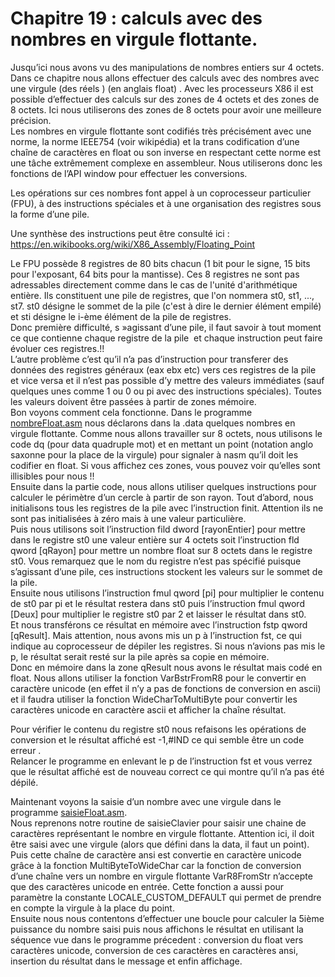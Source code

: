 # Chapitre 19 : calculs avec des nombres en virgule flottante.

Jusqu’ici nous avons vu des manipulations de nombres entiers sur 4 octets. Dans ce chapitre nous allons effectuer des calculs avec des nombres avec une virgule (des réels ) (en anglais float) . Avec les processeurs X86 il est possible d’effectuer des calculs sur des zones de 4 octets et des zones de 8 octets. Ici nous utiliserons des zones de 8 octets pour avoir une meilleure précision. <br>
Les nombres en virgule flottante sont codifiés très précisément avec une norme, la norme IEEE754 (voir wikipédia) et la trans codification d’une chaîne de caractères en float ou son inverse en respectant cette norme est une tâche extrêmement complexe en assembleur. Nous utiliserons donc les fonctions de l’API window pour effectuer les conversions.<br>

Les opérations sur ces nombres font appel à un coprocesseur particulier (FPU), à des instructions spéciales et à une organisation des registres sous la forme d’une pile. 

Une synthèse des instructions peut être consulté ici : https://en.wikibooks.org/wiki/X86_Assembly/Floating_Point

Le FPU possède 8 registres de 80 bits chacun (1 bit pour le signe, 15 bits pour l'exposant, 64 bits pour la mantisse). Ces 8 registres ne sont pas adressables directement comme dans le cas de l'unité d'arithmétique entière. Ils constituent une pile de registres, que l'on nommera st0, st1, ..., st7. st0 désigne le sommet de la pile (c'est à dire le dernier élément empilé) et sti désigne le i-ème élément de la pile de registres. <br>
Donc première difficulté, s »agissant d’une pile, il faut savoir à tout moment ce que contienne chaque registre de la pile  et chaque instruction peut faire évoluer ces registres.!! <br>
L’autre problème c’est qu’il n’a pas d’instruction pour transferer des données des registres généraux (eax ebx etc)  vers ces registres de la pile et vice versa et il n’est pas possible d’y mettre des valeurs immédiates (sauf quelques unes comme 1 ou 0 ou pi avec des instructions spéciales). Toutes les valeurs doivent être passées à partir de zones mémoire.<br> 
Bon voyons comment cela fonctionne. Dans le programme [nombreFloat.asm](https://github.com/vincentARM/AssemblyX86Windows32/blob/main/Chapitre018/nombreFloat.asm) nous déclarons dans la .data quelques nombres en virgule flottante. Comme nous allons travailler sur 8 octets, nous utilisons le code dq (pour data quadruple  mot) et en mettant un point (notation anglo saxonne pour la place de la virgule) pour signaler à nasm qu’il doit les codifier en float. Si vous affichez ces zones, vous pouvez voir qu’elles sont illisibles pour nous !! <br>
Ensuite dans la partie code, nous allons utiliser quelques instructions pour calculer le périmètre d’un cercle à partir de son rayon. Tout d’abord, nous initialisons tous les registres de la pile avec l’instruction finit. Attention ils ne sont pas initialisées à zéro mais à une valeur particulière.<br>
Puis nous utilisons soit l’instruction fild dword [rayonEntier] pour mettre dans le registre st0 une valeur entière sur 4 octets soit l’instruction fld qword [qRayon] pour mettre un nombre float sur 8 octets dans le registre st0. Vous remarquez que le nom du registre n’est pas spécifié puisque s’agissant d’une pile, ces instructions stockent les valeurs sur le sommet de la pile.<br>
Ensuite nous utilisons l’instruction fmul qword [pi] pour multiplier le contenu de st0 par pi  et le résultat restera dans st0 puis l’instruction fmul qword [Deux] pour multiplier le registre st0 par 2 et laisser le résultat dans st0.<br>
Et nous transférons ce résultat en mémoire avec l’instruction fstp qword [qResult]. Mais attention, nous avons mis un p à l’instruction fst, ce qui indique au coprocesseur de dépiler les registres. Si nous n’avions pas mis le p, le résultat serait resté sur la pile après sa copie en mémoire.<br>
Donc en mémoire dans la zone qResult nous avons le résultat mais codé en float. Nous allons utiliser la fonction VarBstrFromR8 pour le convertir en caractère unicode (en effet il n’y a pas de fonctions de conversion en ascii) et il faudra utiliser la fonction WideCharToMultiByte pour convertir les caractères unicode en caractère ascii et afficher la chaîne résultat.

Pour vérifier le contenu du registre st0 nous refaisons les opérations de conversion et le résultat affiché est -1,#IND ce qui semble être un code erreur .<br>
Relancer le programme en enlevant le p de l’instruction fst et vous verrez que le résultat affiché est de nouveau correct ce qui montre qu’il n’a pas été dépilé.<br>

Maintenant voyons la saisie d’un nombre avec une virgule  dans le programme [saisieFloat.asm](https://github.com/vincentARM/AssemblyX86Windows32/blob/main/Chapitre018/saisieFloat.asm). <br>
Nous reprenons notre routine de saisieClavier pour saisir une chaine de caractères représentant le nombre en virgule flottante. Attention ici, il doit être saisi avec une virgule (alors que défini dans la data, il faut un point). Puis cette chaîne de caractère ansi est convertie en caractère unicode grâce à la fonction MultiByteToWideChar car la fonction de conversion d’une chaîne vers un nombre en virgule flottante VarR8FromStr n’accepte que des caractères unicode en entrée. Cette fonction a aussi pour paramètre la constante LOCALE_CUSTOM_DEFAULT qui permet de prendre en compte la virgule à la place du point.<br>
Ensuite nous nous contentons d’effectuer une boucle pour calculer la 5ième puissance du nombre saisi puis nous affichons le résultat en utilisant la séquence vue dans le programme précedent : conversion du float vers caractères unicode, conversion de ces caractères en caractères ansi, insertion du résultat dans le message et enfin affichage.<br>
